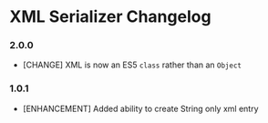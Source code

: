 # XML Serializer Changelog

### 2.0.0

* [CHANGE] XML is now an ES5 `class` rather than an `Object`

### 1.0.1

* [ENHANCEMENT] Added ability to create String only xml entry
